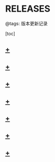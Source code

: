 # RELEASES

@tags: 版本更新记录

[toc]

## [+](/zh/releases/v1.2.6.md)

## [+](/zh/releases/v1.2.5.md)

## [+](/zh/releases/v1.2.4.md)

## [+](/zh/releases/v1.2.3.md)

## [+](/zh/releases/v1.2.2.md)

## [+](/zh/releases/v1.2.1.md)

## [+](/zh/releases/v1.2.0.md)
